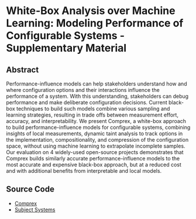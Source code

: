 # White-Box Analysis over Machine Learning: Modeling Performance of Configurable Systems - Supplementary Material

## Abstract
Performance-influence models can help stakeholders understand how and where configuration options and their interactions influence the performance of a system. With this understanding, stakeholders can debug performance and make deliberate configuration decisions. Current black-box techniques to build such models combine various sampling and learning strategies, resulting in trade offs between measurement effort, accuracy, and interpretability. We present Comprex, a white-box approach to build performance-influence models for configurable systems, combining insights of local measurements, dynamic taint analysis to track options in the implementation, compositionality, and compression of the configuration space, without using machine learning to extrapolate incomplete samples. Our evaluation on 4 widely-used open-source projects demonstrates that Comprex builds similarly accurate performance-influence models to the most accurate and expensive black-box approach, but at a reduced cost and with additional benefits from interpretable and local models.

## Source Code

- [Comprex](https://github.com/miguelvelezmj25/Comprex/tree/asej20)
- [Subject Systems](https://github.com/miguelvelezmj25/performance-mapper-evaluation)